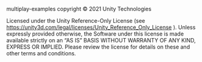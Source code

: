 multiplay-examples copyright © 2021 Unity Technologies

Licensed under the Unity Reference-Only License (see https://unity3d.com/legal/licenses/Unity_Reference_Only_License ).
Unless expressly provided otherwise, the Software under this license is made available strictly on an “AS IS” BASIS WITHOUT WARRANTY OF ANY KIND, EXPRESS OR IMPLIED. Please review the license for details on these and other terms and conditions.

